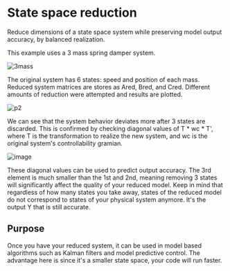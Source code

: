 # State space reduction
Reduce dimensions of a state space system while preserving model output accuracy, by balanced realization.

This example uses a 3 mass spring damper system. 

![3mass](https://user-images.githubusercontent.com/37086122/56441950-c4677900-62bc-11e9-992d-7cdd5a8c9b83.PNG)

The original system has 6 states: speed and position of each mass. Reduced system matrices are stores as Ared, Bred, and Cred. Different amounts of reduction were attempted and results are plotted. 

![p2](https://user-images.githubusercontent.com/37086122/56442137-8d459780-62bd-11e9-8ed3-979abf327f8c.jpg)

We can see that the system behavior deviates more after 3 states are discarded. This is confirmed by checking diagonal values of T * wc * T', where T is the transformation to realize the new system, and wc is the original system's controllability gramian. 

![image](https://user-images.githubusercontent.com/37086122/56442301-35f3f700-62be-11e9-84d4-f3656356bfbd.png)

These diagonal values can be used to predict output accuracy. The 3rd element is much smaller than the 1st and 2nd, meaning removing 3 states will significantly affect the quality of your reduced model. Keep in mind that regardless of how many states you take away, states of the reduced model do not correspond to states of your physical system anymore. It's the output Y that is still accurate.

## Purpose
Once you have your reduced system, it can be used in model based algorithms such as Kalman filters and model predictive control. The advantage here is since it's a smaller state space, your code will run faster.
